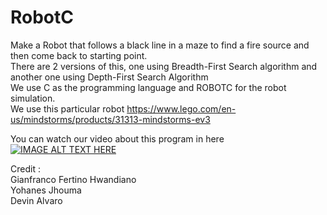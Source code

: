 # RobotC
Make a Robot that follows a black line in a maze to find a fire source and then come back to starting point.<br>
There are 2 versions of this, one using Breadth-First Search algorithm and another one using Depth-First Search Algorithm <br>
We use C as the programming language and ROBOTC for the robot simulation. <br>
We use this particular robot https://www.lego.com/en-us/mindstorms/products/31313-mindstorms-ev3 <br>

You can watch our video about this program in here <br>
[![IMAGE ALT TEXT HERE](https://img.youtube.com/vi/AA-6exDc7s0/0.jpg)](https://www.youtube.com/watch?v=AA-6exDc7s0)

Credit :<br>
Gianfranco Fertino Hwandiano <br>
Yohanes Jhouma<br>
Devin Alvaro<br>
